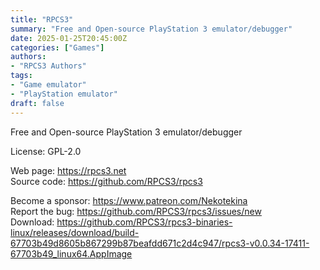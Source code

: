 ```yaml
---
title: "RPCS3"
summary: "Free and Open-source PlayStation 3 emulator/debugger"
date: 2025-01-25T20:45:00Z
categories: ["Games"]
authors:
- "RPCS3 Authors"
tags: 
- "Game emulator"
- "PlayStation emulator"
draft: false
---
```


Free and Open-source PlayStation 3 emulator/debugger

License: GPL-2.0

Web page: <https://rpcs3.net>  
Source code: <https://github.com/RPCS3/rpcs3>

Become a sponsor: <https://www.patreon.com/Nekotekina>  
Report the bug: <https://github.com/RPCS3/rpcs3/issues/new>  
Download: <https://github.com/RPCS3/rpcs3-binaries-linux/releases/download/build-67703b49d8605b867299b87beafdd671c2d4c947/rpcs3-v0.0.34-17411-67703b49_linux64.AppImage>
